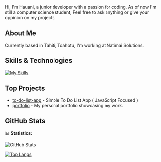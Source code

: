 Hi,
I'm Hauani, a junior developer with a passion for coding. As of now I'm still a computer science student, 
Feel free to ask anything or give your oppinion on my projects.

## About Me

Currently based in Tahiti, Toahotu, I'm working at Natimai Solutions.

## Skills & Technologies

[![My Skills](https://skillicons.dev/icons?i=html,css,c,cpp,react,py,js,git,fastapi,postgresql&perline=8)](https://skillicons.dev)

## Top Projects

- [to-do-list-app](https://github.com/hauanitech/to-do) - Simple To Do List App ( JavaScript Focused )
- [portfolio](https://github.com/hauanitech/portfolio) - My personal portfolio showcasing my work.

## GitHub Stats

📊 **Statistics:** 

![GitHub Stats](https://github-readme-stats.vercel.app/api?username=hauanitech&theme=tokyonight&show_icons=true&hide_border=false&count_private=true)

[![Top Langs](https://github-readme-stats.vercel.app/api/top-langs/?username=hauanitech&layout=compact&theme=dark)](https://github.com/anuraghazra/github-readme-stats)
